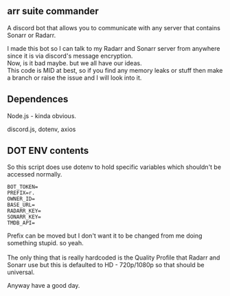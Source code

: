 ## arr suite commander

A discord bot that allows you to communicate with any server that contains Sonarr or Radarr.

I made this bot so I can talk to my Radarr and Sonarr server from anywhere since it is via discord's message encryption.<br>
Now, is it bad maybe. but we all have our ideas.<br>
This code is MID at best, so if you find any memory leaks or stuff then make a branch or raise the issue and I will look into it.

## Dependences
Node.js - kinda obvious.

discord.js, dotenv, axios

## DOT ENV contents
So this script does use dotenv to hold specific variables which shouldn't be accessed normally.

<code>BOT_TOKEN=</code><br>
<code>PREFIX=r.</code><br>
<code>OWNER_ID=</code><br>
<code>BASE_URL=</code><br>
<code>RADARR_KEY=</code><br>
<code>SONARR_KEY=</code><br>
<code>TMDB_API=</code><br>

Prefix can be moved but I don't want it to be changed from me doing something stupid. so yeah.<br><br>
The only thing that is really hardcoded is the Quality Profile that Radarr and Sonarr use but this is defaulted to HD - 720p/1080p so that should be universal.

Anyway have a good day.
